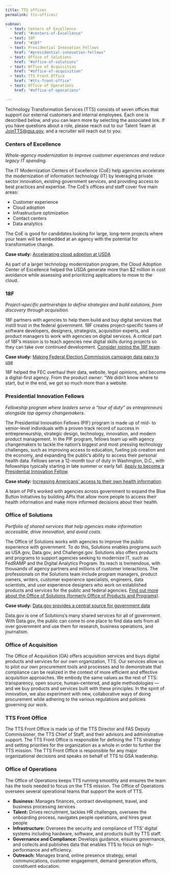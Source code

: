 ```yaml
---
title: TTS offices
permalink: tts-offices/

subnav:
  - text: Centers of Excellence
    href: "#centers-of-Excellence"
  - text: 18F
    href: "#18f"
  - text: Presidential Innovation Fellows
    href: "#presidential-innovation-fellows"  
  - text: Office of Solutions
    href: "#office-of-solutions"
  - text: Office of Acquisition
    href: "#office-of-acquisition"
  - text: TTS Front Office
    href: "#tts-front-office"
  - text: Office of Operations
    href: "#office-of-operations"

---
```


Technology Transformation Services (TTS) consists of seven offices that
support our external customers and internal employees. Each one is
described below, and you can learn more by selecting the associated
link. If you have questions about a role, please reach out to our Talent
Team at [JoinTTS@gsa.gov](email:jointts@gsa.gov), and a recruiter will reach out to you.

### Centers of Excellence
*Whole-agency modernization to improve customer experiences and reduce legacy IT spending.*

The IT Modernization Centers of Excellence (CoE) help agencies
accelerate the modernization of information technology (IT) by
leveraging private sector innovation, existing government services, and
providing access to best practices and expertise. The CoE’s offices and
staff cover five main areas:

-   Customer experience
-   Cloud adoption
-   Infrastructure optimization
-   Contact centers
-   Data analytics

The CoE is good for candidates looking for large, long-term projects
where your team will be embedded at an agency with the potential for
transformative change.

**Case study:** [Accelerating cloud adoption at USDA](https://coe.gsa.gov/coe/cloud-adoption.html)

As part of a larger technology modernization program, the Cloud Adoption
Center of Excellence helped the USDA generate more than $2 million in
cost avoidance while assessing and prioritizing applications to move to
the cloud.

### 18F
*Project-specific partnerships to define strategies and build solutions, from discovery through acquisition.*

18F partners with agencies to help them build and buy digital services
that instill trust in the federal government. 18F creates
project-specific teams of software developers, designers, strategists,
acquisition experts, and product managers to work with agencies on
digital services. A critical part of 18F’s mission is to teach agencies
new digital skills during projects so they can take over continued
development. [Consider joining the 18F
team](https://18f.gsa.gov/join).

**Case study:** [Making Federal Election Commission campaign data easy
to use](https://18f.gsa.gov/what-we-deliver/fec-gov/)

18F helped the FEC overhaul their data, website, legal opinions, and
become a digital-first agency. From the product owner: “We didn’t know
where to start, but in the end, we got so much more than a website.

### Presidential Innovation Fellows
*Fellowship program where leaders serve a “tour of duty” as entrepreneurs alongside top agency changemakers.*

The Presidential Innovation Fellows (PIF) program is made up of mid- to
senior-level individuals with a proven track record of success in
entrepreneurship, strategic design, technology, innovation, and modern
product management. In the PIF program, fellows team up with agency
changemakers to tackle the nation’s biggest and most pressing technology
challenges, such as improving access to education, fueling job creation
and the economy, and expanding the public’s ability to access their
personal health data. Fellows serve a 12-month tour of duty in
Washington, D.C., with fellowships typically starting in late summer or
early fall. [Apply to become a Presidential Innovation
Fellow](https://presidentialinnovationfellows.gov/).

**Case study:** [Increasing Americans' access
to their own health information](https://presidentialinnovationfellows.gov/projects/blue-button-initiative.html)

A team of PIFs worked with agencies across government to expand the Blue
Button Initiatives by building APIs that allow more people to access
their health information and make more informed decisions about their
health.

### Office of Solutions
*Portfolio of shared services that help agencies make information accessible, drive innovation, and avoid costs.*

The Office of Solutions works with agencies to improve
the public experience with government. To do this, Solutions enables programs
such as USA.gov, Data.gov, and Challenge.gov. Solutions also offers products and programs to support
agencies seeking to modernize IT, such as FedRAMP and the Digital
Analytics Program. Its reach is tremendous, with thousands of agency
partners and millions of customer interactions. The professionals on the
Solutions team include program managers, product owners, writers, customer
experience specialists, engineers, data scientists, and user experience
designers who work on established products and services for the public
and federal agencies. [Find out more about the Office of Solutions (formerly Office of Products and Programs)](https://handbook.18f.gov/office-of-products-and-programs/).

**Case study:** [Data.gov provides a central source for government
data](https://www.data.gov)

Data.gov is one of Solutions’s many shared services for all of government.
With Data.gov, the public can come to one place to find data sets from
all over government and use them for research, business operations, and
journalism.

### Office of Acquisition

The Office of Acquisition (OA) offers acquisition services and buys
digital products and services for our own organization, TTS. Our
services allow us to pilot our own procurement tools and processes and
to demonstrate that compliance can be realized in the context of more
efficient and effective acquisition approaches. We embody the same
values as the rest of TTS: transparency, open source, human-centered,
and agile methodologies — and we buy products and services built with
these principles. In the spirit of innovation, we also experiment with
new, collaborative ways of doing procurement while adhering to the
various regulations and policies governing our work.

### TTS Front Office

The TTS Front Office is made up of the TTS Director and FAS Deputy
Commissioner, the TTS Chief of Staff, and their advisors and
administrative support. The TTS Front Office is responsible for defining
the TTS strategy and setting priorities for the organization as a whole
in order to further the TTS mission. The TTS Front Office is responsible
for any major organizational decisions and speaks on behalf of TTS to
GSA leadership.

### Office of Operations

The Office of Operations keeps TTS running smoothly and ensures the team
has the tools needed to focus on the TTS mission. The Office of
Operations oversees several operational teams that support the work of
TTS.

-   **Business:** Manages finances, contract development, travel, and business processing services
-   **Talent:** Drives recruitment, tackles HR challenges, oversees the onboarding process, navigates people operations, and hires great people
-   **Infrastructure:** Oversees the security and compliance of TTS’ digital systems including hardware, software, and products built by TTS staff.
-   **Governance and Compliance:** Develops guidance, ensures governance, and collects and publishes data that enables TTS to focus on high-performance and efficiency.
-   **Outreach:** Manages brand, online presence strategy, email communications, customer engagement, demand generation efforts, constituent education.
